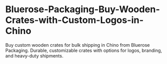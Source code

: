 # Bluerose-Packaging-Buy-Wooden-Crates-with-Custom-Logos-in-Chino
Buy custom wooden crates for bulk shipping in Chino from Bluerose Packaging. Durable, customizable crates with options for logos, branding, and heavy-duty shipments.
